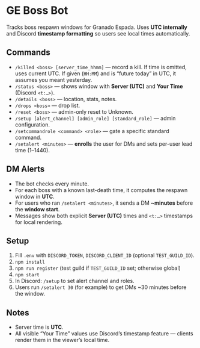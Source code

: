 # GE Boss Bot

Tracks boss respawn windows for Granado Espada. Uses **UTC internally** and Discord **timestamp formatting** so users see local times automatically.

## Commands
- `/killed <boss> [server_time_hhmm]` — record a kill. If time is omitted, uses current UTC. If given (`HH:MM`) and is “future today” in UTC, it assumes you meant yesterday.
- `/status <boss>` — shows window with **Server (UTC)** and **Your Time** (Discord `<t:…>`).
- `/details <boss>` — location, stats, notes.
- `/drops <boss>` — drop list.
- `/reset <boss>` — admin-only reset to Unknown.
- `/setup [alert_channel] [admin_role] [standard_role]` — admin configuration.
- `/setcommandrole <command> <role>` — gate a specific standard command.
- `/setalert <minutes>` — **enrolls** the user for DMs and sets per-user lead time (1–1440).

## DM Alerts
- The bot checks every minute.
- For each boss with a known last-death time, it computes the respawn window in **UTC**.
- For users who ran `/setalert <minutes>`, it sends a DM **~minutes** before the **window start**.
- Messages show both explicit **Server (UTC)** times and `<t:…>` timestamps for local rendering.

## Setup
1. Fill `.env` with `DISCORD_TOKEN`, `DISCORD_CLIENT_ID` (optional `TEST_GUILD_ID`).
2. `npm install`
3. `npm run register` (test guild if `TEST_GUILD_ID` set; otherwise global)
4. `npm start`
5. In Discord: `/setup` to set alert channel and roles.
6. Users run `/setalert 30` (for example) to get DMs ~30 minutes before the window.

## Notes
- Server time is **UTC**.
- All visible “Your Time” values use Discord’s timestamp feature — clients render them in the viewer’s local time.
